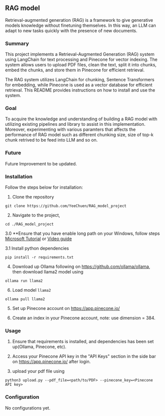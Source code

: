 ## RAG model

Retrieval-augmented generation (RAG) is a framework to give generative models knowledge without finetuning themselves. In this way, an LLM can adapt to new tasks quickly with the presence of new documents.

### Summary

This project implements a Retrieval-Augmented Generation (RAG) system using LangChain for text processing and Pinecone for vector indexing. The system allows users to upload PDF files, clean the text, split it into chunks, embed the chunks, and store them in Pinecone for efficient retrieval.

The RAG system utilizes LangChain for chunking, Sentence Transformers for embedding, while Pinecone is used as a vector database for efficient retrieval. This README provides instructions on how to install and use the system.

### Goal

To acquire the knowledge and understanding of building a RAG model with utilizing existing pipelines and library to assist in this implementation. Moreover, experimenting with various paramters that affects the performance of RAG model such as different chunking size, size of top-k chunk retrived to be feed into LLM and so on.

### Future

Future Improvement to be updated.

### Installation
Follow the steps below for installation:

1. Clone the repository

```
git clone https://github.com/YeeChuen/RAG_model_project
```

2. Navigate to the project,

```
cd ./RAG_model_project
```

3.0 **Ensure that you have enable long path on your Windows, follow steps [Microsoft Tutorial](https://learn.microsoft.com/en-us/windows/win32/fileio/maximum-file-path-limitation?tabs=registry) or [Video guide](https://www.youtube.com/watch?v=E0e28Z1iHWs)

3.1 Install python dependencies

```
pip install -r requirements.txt
```

4. Download up Ollama following on https://github.com/ollama/ollama, then download llama2 model using 

```
ollama run llama2
```

6. Load model ```llama2```

```
ollama pull llama2
```

5. Set up Pinecone account on https://app.pinecone.io/

6. Create an index in your Pinecone account, note: use dimension = 384.

### Usage

1. Ensure that requirements is installed, and dependencies has been set up(Ollama, Pinecone, etc).

2. Access your Pinecone API key in the "API Keys" section in the side bar on https://app.pinecone.io/ after login.

3. upload your pdf file using 

```
python3 upload.py --pdf_file=<path/to/PDF> --pinecone_key=<Pinecone API key>
```

### Configuration

No configurations yet.
